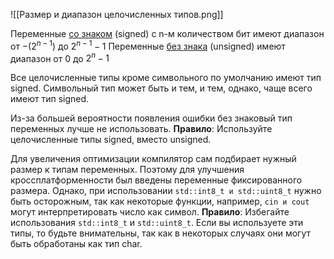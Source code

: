 ![[Размер и диапазон целочисленных типов.png]]

Переменные <u>со знаком</u> (signed) с n-м количеством бит имеют диапазон от $-(2^{n-1})$ до $2^{n-1}-1$
Переменные <u>без знака</u> (unsigned) имеют диапазон от 0 до $2^{n}-1$

Все целочисленные типы кроме символьного по умолчанию имеют тип signed. Символьный тип может быть и тем, и тем, однако, чаще всего имеют тип signed.

Из-за большей вероятности появления ошибки без знаковый тип переменных лучше не использовать.
**Правило**:
Используйте целочисленные типы signed, вместо unsigned.

Для увеличения оптимизации компилятор сам подбирает нужный размер к типам переменных. Поэтому для улучшения кроссплатформенности был введены переменные фиксированного размера. Однако, при использовании `std::int8_t и std::uint8_t` нужно быть осторожным, так как некоторые функции, например, `cin и cout` могут интерпретировать число как символ.
**Правило**:
Избегайте использования `std::int8_t` и `std::uint8_t`. Если вы используете эти типы, то будьте внимательны, так как в некоторых случаях они могут быть обработаны как тип char.